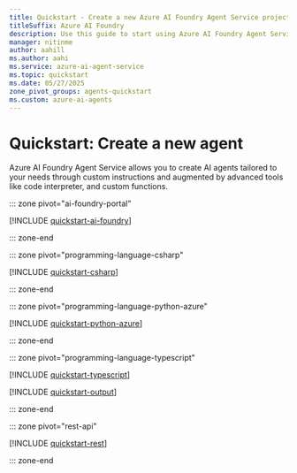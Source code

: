 ```yaml
---
title: Quickstart - Create a new Azure AI Foundry Agent Service project
titleSuffix: Azure AI Foundry
description: Use this guide to start using Azure AI Foundry Agent Service.
manager: nitinme
author: aahill
ms.author: aahi
ms.service: azure-ai-agent-service
ms.topic: quickstart
ms.date: 05/27/2025
zone_pivot_groups: agents-quickstart
ms.custom: azure-ai-agents
---
```


# Quickstart: Create a new agent

Azure AI Foundry Agent Service allows you to create AI agents tailored to your needs through custom instructions and augmented by advanced tools like code interpreter, and custom functions.

::: zone pivot="ai-foundry-portal"

[!INCLUDE [quickstart-ai-foundry](includes/quickstart-foundry.md)]

::: zone-end

::: zone pivot="programming-language-csharp"

[!INCLUDE [quickstart-csharp](includes/quickstart-csharp.md)]

::: zone-end

::: zone pivot="programming-language-python-azure"

[!INCLUDE [quickstart-python-azure](includes/quickstart-python.md)]

::: zone-end

::: zone pivot="programming-language-typescript"

[!INCLUDE [quickstart-typescript](includes/quickstart-typescript.md)]

[!INCLUDE [quickstart-output](includes/quickstart-output.md)]

::: zone-end

::: zone pivot="rest-api"

[!INCLUDE [quickstart-rest](includes/quickstart-rest.md)]

::: zone-end



